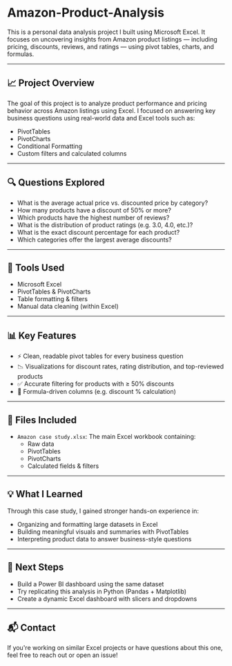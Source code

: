 # Amazon-Product-Analysis

This is a personal data analysis project I built using Microsoft Excel. It focuses on uncovering insights from Amazon product listings — including pricing, discounts, reviews, and ratings — using pivot tables, charts, and formulas.

---

## 📈 Project Overview

The goal of this project is to analyze product performance and pricing behavior across Amazon listings using Excel. I focused on answering key business questions using real-world data and Excel tools such as:

- PivotTables
- PivotCharts
- Conditional Formatting
- Custom filters and calculated columns

---

## 🔍 Questions Explored

- What is the average actual price vs. discounted price by category?
- How many products have a discount of 50% or more?
- Which products have the highest number of reviews?
- What is the distribution of product ratings (e.g. 3.0, 4.0, etc.)?
- What is the exact discount percentage for each product?
- Which categories offer the largest average discounts?

---

## 🧰 Tools Used

- Microsoft Excel
- PivotTables & PivotCharts
- Table formatting & filters
- Manual data cleaning (within Excel)

---

## 📊 Key Features

- ⚡ Clean, readable pivot tables for every business question
- 📉 Visualizations for discount rates, rating distribution, and top-reviewed products
- ✅ Accurate filtering for products with ≥ 50% discounts
- 📎 Formula-driven columns (e.g. discount % calculation)

---

## 📁 Files Included

- `Amazon case study.xlsx`: The main Excel workbook containing:
  - Raw data
  - PivotTables
  - PivotCharts
  - Calculated fields & filters

---

## 💡 What I Learned

Through this case study, I gained stronger hands-on experience in:

- Organizing and formatting large datasets in Excel
- Building meaningful visuals and summaries with PivotTables
- Interpreting product data to answer business-style questions

---

## 🚀 Next Steps

- Build a Power BI dashboard using the same dataset
- Try replicating this analysis in Python (Pandas + Matplotlib)
- Create a dynamic Excel dashboard with slicers and dropdowns

---

## 📬 Contact

If you're working on similar Excel projects or have questions about this one, feel free to reach out or open an issue!

